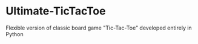 # Ultimate-TicTacToe
Flexible version of classic board game "Tic-Tac-Toe" developed entirely in Python
